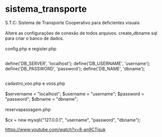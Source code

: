 # sistema_transporte
S.T.C: Sistema de Transporte Cooperativo para deficientes visuais
<br><br>
Altere as configurações de conexão de todos arquivos. create_dbname.sql para criar o banco de dados.
<br><br>config.php e register.php

<br>
define('DB_SERVER', 'localhost');
define('DB_USERNAME', 'username');
define('DB_PASSWORD', 'password');
define('DB_NAME', 'dbname');
<br><br>

cadastro_voo.php e voos.php
<br><br>
$servername = "localhost";
$username = "username";
$password = "password";
$dbname = "dbname";
<br><br>
reservapassagem.php
<br><br>
$cx = new mysqli("127.0.0.1", "username", "password", "dbname");

https://www.youtube.com/watch?v=8-an9CTjsuk

